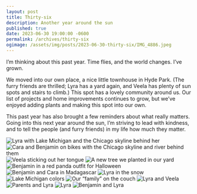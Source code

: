 ```yaml
---
layout: post
title: Thirty-six
description: Another year around the sun
published: true
date: 2023-06-30 19:00:00 -0600
permalink: /archives/thirty-six
ogimage: /assets/img/posts/2023-06-30-thirty-six/IMG_4886.jpeg
---
```

I’m thinking about this past year. Time flies, and the world changes. I’ve grown.

We moved into our own place, a nice little townhouse in Hyde Park. (The furry friends are thrilled; Lyra has a yard again, and Veela has plenty of sun spots and stairs to climb.) This spot has a lovely community around us. Our list of projects and home improvements continues to grow, but we’ve enjoyed adding plants and making this spot into our own.

This past year has also brought a few reminders about what really matters. Going into this next year around the sun, I’m striving to lead with kindness, and to tell the people (and furry friends) in my life how much they matter.

![Lyra with Lake Michigan and the Chicago skyline behind her][1]
![Cara and Benjamin on bikes with the Chicago skyline and river behind them][2]
![Veela sticking out her tongue][3]
![A new tree we planted in our yard][4]
![Benjamin in a red panda outfit for Halloween][5]
![Benjamin and Cara in Madagascar][6]
![Lyra in the snow][7]
![Lake Michigan colors][8]
![Our “family” on the couch][9]
![Lyra and Veela][10]
![Parents and Lyra][10]
![Lyra][12]
![Benjamin and Lyra][13]

[1]: /assets/img/posts/2023-06-30-thirty-six/IMG_3672.jpeg
[2]: /assets/img/posts/2023-06-30-thirty-six/IMG_3813.jpeg
[3]: /assets/img/posts/2023-06-30-thirty-six/IMG_0079.jpeg
[4]: /assets/img/posts/2023-06-30-thirty-six/IMG_0399.jpeg
[5]: /assets/img/posts/2023-06-30-thirty-six/IMG_0637.jpeg
[6]: /assets/img/posts/2023-06-30-thirty-six/IMG_3238.jpeg
[7]: /assets/img/posts/2023-06-30-thirty-six/IMG_0919.jpeg
[8]: /assets/img/posts/2023-06-30-thirty-six/IMG_3683.jpeg
[9]: /assets/img/posts/2023-06-30-thirty-six/IMG_3877.jpeg
[10]: /assets/img/posts/2023-06-30-thirty-six/IMG_3897.jpeg
[11]: /assets/img/posts/2023-06-30-thirty-six/IMG_4104.jpeg
[12]: /assets/img/posts/2023-06-30-thirty-six/IMG_4863.jpeg
[13]: /assets/img/posts/2023-06-30-thirty-six/IMG_4886.jpeg